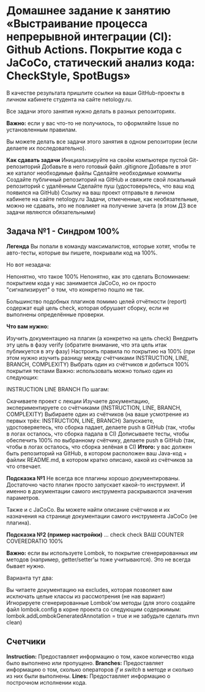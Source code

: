 # Домашнее задание к занятию «Выстраивание процесса непрерывной интеграции (CI): Github Actions. Покрытие кода с JaCoCo, статический анализ кода: CheckStyle, SpotBugs»
В качестве результата пришлите ссылки на ваши GitHub-проекты в личном кабинете студента на сайте netology.ru.

Все задачи этого занятия нужно делать в разных репозиториях.

**Важно:** если у вас что-то не получилось, то оформляйте Issue по установленным правилам.

Вы можете делать все задачи этого занятия в одном репозитории (если делаете их последовательно).

**Как сдавать задачи**
Инициализируйте на своём компьютере пустой Git-репозиторий
Добавьте в него готовый файл .gitignore
Добавьте в этот же каталог необходимые файлы
Сделайте необходимые коммиты
Создайте публичный репозиторий на GitHub и свяжите свой локальный репозиторий с удалённым
Сделайте пуш (удостоверьтесь, что ваш код появился на GitHub)
Ссылку на ваш проект отправьте в личном кабинете на сайте netology.ru
Задачи, отмеченные, как необязательные, можно не сдавать, это не повлияет на получение зачета (в этом ДЗ все задачи являются обязательными)

## Задача №1 - Синдром 100%
**Легенда**
Вы попали в команду максималистов, которые хотят, чтобы те авто-тесты, которые вы пишете, покрывали код на 100%.

Но вот незадача:

Непонятно, что такое 100%
Непонятно, как это сделать
Вспоминаем: покрытием кода у нас занимается JaCoCo, но он просто "сигнализирует" о том, что конкретно пошло не так.

Большинство подобных плагинов помимо целей отчётности (report) содержат ещё цель check, которая обрушает сборку, если не выполнены определённые проверки.

**Что вам нужно:**

Изучить документацию на плагин (а конкретно на цель check)
Внедрить эту цель в фазу verify (обратите внимание, что эта цель итак публикуется в эту фазу)
Настроить правила по покрытию на 100% (при этом нужно изучить разницу между счётчиками INSTRUCTION, LINE, BRANCH, COMPLEXITY)
Выбрать один из счётчиков и добиться 100% покрытия тестами
Важно: использовать можно только один из следующих:

INSTRUCTION
LINE
BRANCH
По шагам:

Скачиваете проект с лекции
Изучаете документацию, экспериментируете со счётчиками (INSTRUCTION, LINE, BRANCH, COMPLEXITY)
Выбираете один из счётчиков (на ваше усмотрение из первых трёх: INSTRUCTION, LINE, BRANCH)
Запускаете, удостоверяетесь, что сборка падает, делаете push в GitHub (так, чтобы в логах осталось, что сборка падала в CI)
Дописываете тесты, чтобы обеспечить 100% по выбранному счётчику, делаете push в GitHub (так, чтобы в логах осталось, что сборка зелёная в CI)
**Итого:** у вас должен быть репозиторий на GitHub, в котором расположен ваш Java-код + файлик README.md, в котором кратко описано, какой из счётчиков за что отвечает.

**Подсказка №1** Не всегда все плагины хорошо документированы. Достаточно часто плагин просто запускает какой-то инструмент. И именно в документации самого инструмента раскрываются значения параметров.

Также и с JaCoCo. Вы можете найти описание счётчиков и их назначения на странице документации самого инструмента JaCoCo (не плагина).

**Подсказка №2 (пример настройки)** 
<executions>
  ...
  <execution>
    <id>check</id>
    <goals>
      <goal>check</goal>
    </goals>
  </execution>
</executions>
<configuration>
  <rules>
    <rule>
      <limits>
        <limit>
          <counter>ВАШ COUNTER</counter>
          <value>COVEREDRATIO</value>
          <minimum>100%</minimum>
        </limit>
      </limits>
    </rule>
  </rules>
</configuration>

**Важно:** если вы используете Lombok, то покрытие сгенерированных им методов (например, getter/setter'ы тоже учитываются). Это не всегда бывает нужно.

Варианта тут два:

Вы читаете документацию на excludes, которая позволяет вам исключать целые классы из рассмотрения (не нав вариант)
Игнорируете сгенерированные Lombok'ом методы (для этого создайте файл lombok.config в корне проекта со следующим содержимым: lombok.addLombokGeneratedAnnotation = true и не забудьте сделать mvn clean)


## Счетчики 
**Instruction:** Предоставляет информацию о том, какое количество кода было выполнено или пропущено. 
**Branches:** Предоставляет информацию о том, сколько операторов *if* и *switch* в методе и сколько из них были выполнены. 
**Lines:** Предоставляет информацию о построчном исполнении кода.

